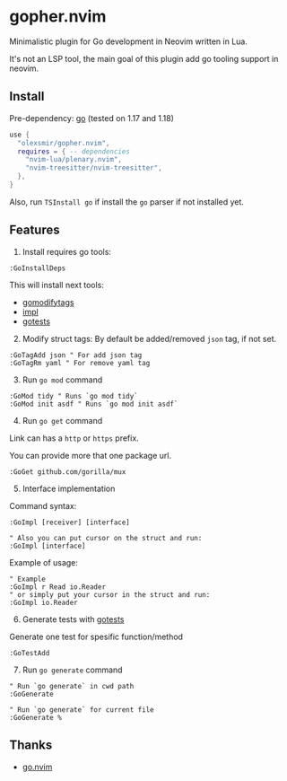 # gopher.nvim

Minimalistic plugin for Go development in Neovim written in Lua.

It's not an LSP tool, the main goal of this plugin add go tooling support in neovim.
## Install

Pre-dependency: [go](https://github.com/golang/go) (tested on 1.17 and 1.18)

```lua
use {
  "olexsmir/gopher.nvim",
  requires = { -- dependencies
    "nvim-lua/plenary.nvim",
    "nvim-treesitter/nvim-treesitter",
  },
}
```

Also, run `TSInstall go` if install the `go` parser if not installed yet.

## Features

1. Install requires go tools:

```vim
:GoInstallDeps
```

This will install next tools:

- [gomodifytags](https://github.com/fatih/gomodifytags)
- [impl](https://github.com/josharian/impl)
- [gotests](https://github.com/cweill/gotests)

2. Modify struct tags:
By default be added/removed `json` tag, if not set.

```vim
:GoTagAdd json " For add json tag
:GoTagRm yaml " For remove yaml tag
```

3. Run `go mod` command

```vim
:GoMod tidy " Runs `go mod tidy`
:GoMod init asdf " Runs `go mod init asdf`
```

4. Run `go get` command

Link can has a `http` or `https` prefix.

You can provide more that one package url.

```vim
:GoGet github.com/gorilla/mux
```

5. Interface implementation

Command syntax:

```vim
:GoImpl [receiver] [interface]

" Also you can put cursor on the struct and run:
:GoImpl [interface]
```

Example of usage:

```vim
" Example
:GoImpl r Read io.Reader
" or simply put your cursor in the struct and run:
:GoImpl io.Reader
```

6. Generate tests with [gotests](https://github.com/cweill/gotests)

Generate one test for spesific function/method

```vim
:GoTestAdd
```

7. Run `go generate` command

```vim
" Run `go generate` in cwd path
:GoGenerate

" Run `go generate` for current file
:GoGenerate %
```

## Thanks

- [go.nvim](https://github.com/ray-x/go.nvim)
